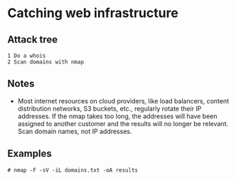 # Catching web infrastructure

## Attack tree

```text
1 Do a whois
2 Scan domains with nmap
```

## Notes

* Most internet resources on cloud providers, like load balancers, content distribution networks, S3 buckets, 
etc., regularly rotate their IP addresses. If the nmap takes too long, the addresses will have 
been assigned to another customer and the results will no longer be relevant. Scan domain names, not IP addresses.

## Examples

    # nmap -F -sV -iL domains.txt -oA results